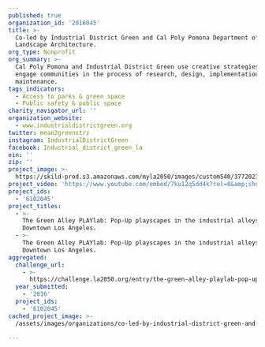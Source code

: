 ```yaml
---
published: true
organization_id: '2016045'
title: >-
  Co-led by Industrial District Green and Cal Poly Pomona Department of
  Landscape Architecture.
org_type: Nonprofit
org_summary: >-
  Cal Poly Pomona and Industrial District Green use creative strategies to
  engage communities in the process of research, design, implementation and
  maintenance.
tags_indicators:
  - Access to parks & green space
  - Public safety & public space
charity_navigator_url: ''
organization_website:
  - www.industrialdistrictgreen.org
twitter: mean2greenstrz
instagram: IndustrialDistrictGreen
facebook: Industrial_district_green_la
ein: ''
zip: ''
project_image: >-
  https://skild-prod.s3.amazonaws.com/myla2050/images/custom540/3772023193741-team89.jpg
project_video: 'https://www.youtube.com/embed/7ku12q5dd4k?rel=0&amp;showinfo=0'
project_ids:
  - '6102045'
project_titles:
  - >-
    The Green Alley PLAYlab: Pop-Up playscapes in the industrial alleys of
    Downtown Los Angeles. 
  - >-
    The Green Alley PLAYlab: Pop-Up playscapes in the industrial alleys of
    Downtown Los Angeles.
aggregated:
  challenge_url:
    - >-
      https://challenge.la2050.org/entry/the-green-alley-playlab-pop-up-playscapes-in-the-industrial-alleys-of-downtown-los-angeles
  year_submitted:
    - '2016'
  project_ids:
    - '6102045'
cached_project_image: >-
  /assets/images/organizations/co-led-by-industrial-district-green-and-cal-poly-pomona-department-of-landscape-architecture/skild-prod.s3.amazonaws.com/myla2050/images/custom540/3772023193741-team89.jpg

---
```

